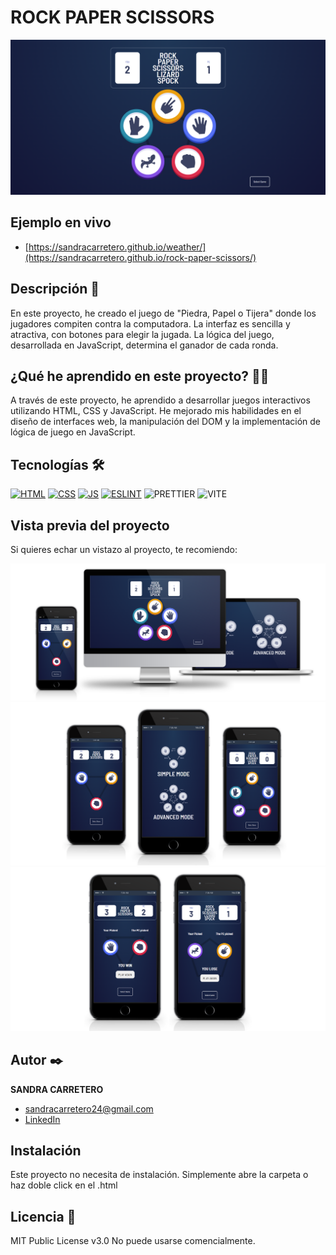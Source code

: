 # ROCK PAPER SCISSORS
![Imagen del proyecto](https://github.com/SandraCarretero/rock-paper-scissors/blob/main/src/assets/images/screencapture-rockpaperscissors.png)

## Ejemplo en vivo

  - [https://sandracarretero.github.io/weather/](https://sandracarretero.github.io/rock-paper-scissors/)

## Descripción 📑


En este proyecto, he creado el juego de "Piedra, Papel o Tijera" donde los jugadores compiten contra la computadora. La interfaz es sencilla y atractiva, con botones para elegir la jugada. La lógica del juego, desarrollada en JavaScript, determina el ganador de cada ronda.

## ¿Qué he aprendido en este proyecto? 🙇🏻

A través de este proyecto, he aprendido a desarrollar juegos interactivos utilizando HTML, CSS y JavaScript. He mejorado mis habilidades en el diseño de interfaces web, la manipulación del DOM y la implementación de lógica de juego en JavaScript.

## Tecnologías 🛠

<!-- Iconos sacados de: https://github.com/hendrasob/badges/blob/master/README.md y https://github.com/alexandresanlim/Badges4-README.md-Profile -->

[![HTML](https://img.shields.io/badge/HTML5-E34F26?style=for-the-badge&logo=html5&logoColor=white)](https://es.wikipedia.org/wiki/HTML5)
[![CSS](https://img.shields.io/badge/CSS3-1572B6?style=for-the-badge&logo=css3&logoColor=white)](https://es.wikipedia.org/wiki/CSS)
[![JS](https://img.shields.io/badge/JavaScript-F7DF1E?style=for-the-badge&logo=javascript&logoColor=black)](https://es.wikipedia.org/wiki/JavaScript)
[![ESLINT](https://img.shields.io/badge/eslint-3A33D1?style=for-the-badge&logo=eslint&logoColor=white)](https://en.wikipedia.org/wiki/ESLint)
![PRETTIER](https://img.shields.io/badge/prettier-1A2C34?style=for-the-badge&logo=prettier&logoColor=F7BA3E)
![VITE](https://img.shields.io/badge/Vite-B73BFE?style=for-the-badge&logo=vite&logoColor=FFD62E)

## Vista previa del proyecto

Si quieres echar un vistazo al proyecto, te recomiendo:

![Captura del proyecto](https://github.com/SandraCarretero/rock-paper-scissors/blob/main/src/assets/images/rockpaperscissors.png)
![Captura del proyecto](https://github.com/SandraCarretero/rock-paper-scissors/blob/main/src/assets/images/rockpaperscissors-pages.png)
![Captura del proyecto](https://github.com/SandraCarretero/rock-paper-scissors/blob/main/src/assets/images/rockpaperscissors-pages2.png)

## Autor ✒️

**SANDRA CARRETERO**

- [sandracarretero24@gmail.com](sandracarretero24@gmail.com)
- [LinkedIn](https://www.linkedin.com/in/sandra-carretero-lopez/)
<!-- - [Porfolio web](https://tu-dominio.com/) -->

## Instalación

Este proyecto no necesita de instalación. Simplemente abre la carpeta o haz doble click en el .html

## Licencia 📄

MIT Public License v3.0
No puede usarse comencialmente.
